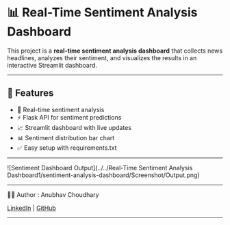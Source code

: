 # 📊 Real-Time Sentiment Analysis Dashboard

This project is a **real-time sentiment analysis dashboard** that collects news headlines, analyzes their sentiment, and visualizes the results in an interactive Streamlit dashboard.

---

## 🚀 Features

- 🔄 Real-time sentiment analysis
- ⚡ Flask API for sentiment predictions
- 📈 Streamlit dashboard with live updates
- 📊 Sentiment distribution bar chart
- ✅ Easy setup with requirements.txt

---

![Sentiment Dashboard Output](../../Real-Time Sentiment Analysis Dashboard1/sentiment-analysis-dashboard/Screenshot/Output.png)



---

👨‍💻 Author :
Anubhav Choudhary

[LinkedIn](https://www.linkedin.com/in/anubhav-choudhary-35b8ab254/) | [GitHub](https://github.com/ANUBHAV0112)

---
